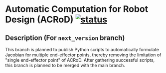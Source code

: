 # Automatic Computation for Robot Design (ACRoD) [![status](https://joss.theoj.org/papers/2c8c94adbd8240eadaa4f77c2057b14c/status.svg)](https://joss.theoj.org/papers/2c8c94adbd8240eadaa4f77c2057b14c)

## Description (For `next_version` branch)

This branch is planned to publish Python scripts to automatically formulate Jacobian for multiple end-effector points, thereby removing the limitation of "single end-effector point" of ACRoD. After gathering successful scripts, this branch is planned to be merged with the main branch.

